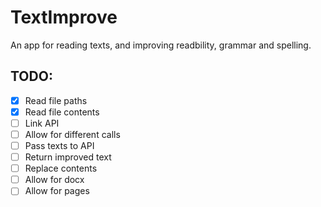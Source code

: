 # TextImprove

An app for reading texts, and improving readbility, grammar and spelling.

## TODO:
- [x] Read file paths
- [x] Read file contents
- [ ] Link API
- [ ] Allow for different calls
- [ ] Pass texts to API
- [ ] Return improved text
- [ ] Replace contents
- [ ] Allow for docx
- [ ] Allow for pages